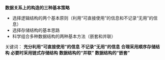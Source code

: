 ﻿**数据关系上的构造的三种基本策略**
+ 选择逻辑结构的两个基本原则（利用“可直接使用”的信息和不记录“无用”的信息）
+ 选择存储结构的基本思路
+ 科学组合多种数据结构的两种基本方法（嵌套和并联）


关键词：
**充分利用“可直接使用”的信息**
**不记录“无用”的信息**
**合理采用顺序存储结构**
**必要时采用链式存储结构**
**数据结构的“并联”**
**数据结构的“嵌套”**




